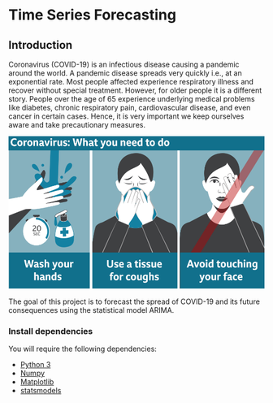 # Time Series Forecasting

## Introduction

Coronavirus (COVID-19) is an infectious disease causing a pandemic around the world. A pandemic disease spreads very quickly i.e., at an exponential rate. Most people affected experience respiratory illness and recover without special treatment. However, for older people it is a different story. People over the age of 65 experience underlying medical problems like diabetes, chronic respiratory pain, cardiovascular disease, and even cancer in certain cases. Hence, it is very important we keep ourselves aware and take precautionary measures.

<p align="center"><img src="assets/protect-yourself.png" height=300px"></p>

The goal of this project is to forecast the spread of COVID-19 and its future consequences using the statistical model ARIMA.

### Install dependencies

You will require the following dependencies:

* [Python 3](https://www.python.org/downloads/)
* [Numpy](https://www.scipy.org/install.html)
* [Matplotlib](https://matplotlib.org/3.1.1/users/installing.html)
* [statsmodels](https://www.statsmodels.org/stable/install.html)